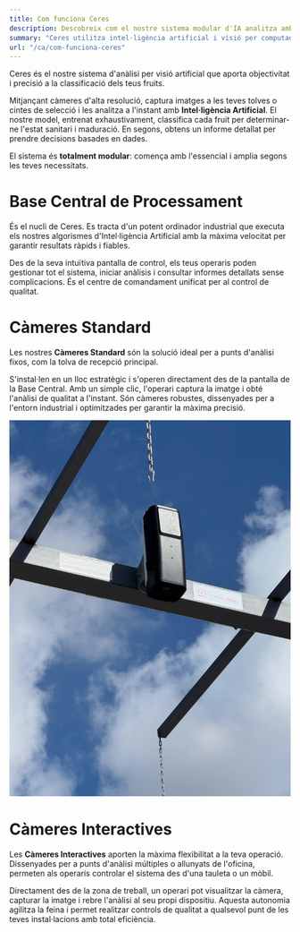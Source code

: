 ```yaml
---
title: Com funciona Ceres
description: Descobreix com el nostre sistema modular d'IA analitza amb precisió l'estat dels teus fruits i n'optimitza la qualitat des de la recepció.
summary: "Ceres utilitza intel·ligència artificial i visió per computador per classificar l'estat sanitari i de maduració del raïm, l'oliva i altres fruits, de manera objectiva i automatitzada."
url: "/ca/com-funciona-ceres"
---
```


Ceres és el nostre sistema d'anàlisi per visió artificial que aporta objectivitat i precisió a la classificació dels teus fruits.

Mitjançant càmeres d'alta resolució, captura imatges a les teves tolves o cintes de selecció i les analitza a l'instant amb **Intel·ligència Artificial**. El nostre model, entrenat exhaustivament, classifica cada fruit per determinar-ne l'estat sanitari i maduració. En segons, obtens un informe detallat per prendre decisions basades en dades.

El sistema és **totalment modular**: comença amb l'essencial i amplia segons les teves necessitats.

# Base Central de Processament

És el nucli de Ceres. Es tracta d'un potent ordinador industrial que executa els nostres algorismes d'Intel·ligència Artificial amb la màxima velocitat per garantir resultats ràpids i fiables.

Des de la seva intuïtiva pantalla de control, els teus operaris poden gestionar tot el sistema, iniciar anàlisis i consultar informes detallats sense complicacions. És el centre de comandament unificat per al control de qualitat.

# Càmeres Standard

Les nostres **Càmeres Standard** són la solució ideal per a punts d'anàlisi fixos, com la tolva de recepció principal.

S'instal·len en un lloc estratègic i s'operen directament des de la pantalla de la Base Central. Amb un simple clic, l'operari captura la imatge i obté l'anàlisi de qualitat a l'instant. Són càmeres robustes, dissenyades per a l'entorn industrial i optimitzades per garantir la màxima precisió.

![alt text](camara1.jpg)

# Càmeres Interactives

Les **Càmeres Interactives** aporten la màxima flexibilitat a la teva operació. Dissenyades per a punts d'anàlisi múltiples o allunyats de l'oficina, permeten als operaris controlar el sistema des d'una tauleta o un mòbil.

Directament des de la zona de treball, un operari pot visualitzar la càmera, capturar la imatge i rebre l'anàlisi al seu propi dispositiu. Aquesta autonomia agilitza la feina i permet realitzar controls de qualitat a qualsevol punt de les teves instal·lacions amb total eficiència.
